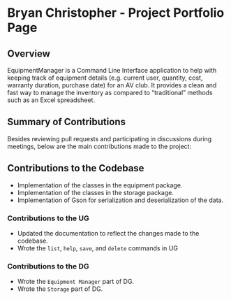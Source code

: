 # Bryan Christopher - Project Portfolio Page

## Overview
EquipmentManager is a Command Line Interface application to help with keeping track of equipment details (e.g. current user, quantity, cost, warranty duration, purchase date) for an AV club. It provides a clean and fast way to manage the inventory as compared to “traditional” methods such as an Excel spreadsheet.

## Summary of Contributions
Besides reviewing pull requests and participating in discussions during meetings, below are the main contributions made to the project:

## Contributions to the Codebase
* Implementation of the classes in the equipment package.
* Implementation of the classes in the storage package.
* Implementation of Gson for serialization and deserialization of the data.

### Contributions to the UG
* Updated the documentation to reflect the changes made to the codebase.
* Wrote the `list`, `help`, `save`, and `delete` commands in UG

### Contributions to the DG
* Wrote the `Equipment Manager` part of DG.
* Wrote the `Storage` part of DG.
